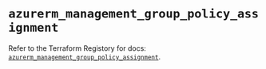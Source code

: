 # `azurerm_management_group_policy_assignment`

Refer to the Terraform Registory for docs: [`azurerm_management_group_policy_assignment`](https://registry.terraform.io/providers/hashicorp/azurerm/3.80.0/docs/resources/management_group_policy_assignment).
